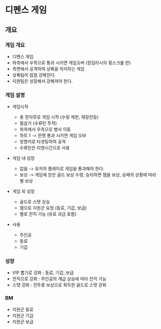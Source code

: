 # 디펜스 게임
## 개요 
### 게임 개요 
- 디펜스 게임
- 좌측에서 우측으로 통과 시키면 게임오버 (킹덤러시의 횡스크롤 판)
- 측면에서 공격하여 상륙을 저지하는 게임
- 상륙팀이 점점 강해진다.
- 지원팀은 성장해서 강해져야 한다. 

### 게임 설명
- 게임시작
  - 총 한자루로 게임 시작 (수량 제한, 재장전등)
  - 필살기 (수류탄 투척)
  - 좌측에서 우측으로 병사 이동 
  - 하트 1 -> 한명 통과 시키면 게임 오바
  - 방향키로 타겟팅하여 공격
  - 수류탄은 리젠시간으로 사용

- 게임 내 성장
  - 없음 -> 유저의 플레이로 게임을 통과해야 한다.
  - 보상 -> 게임에 얻은 골드 보상 수령, 승리하면 잼을 보상, 승패의 상황에 따라 별 보상   

- 게임 외 성장
  - 골드로 스탯 상승
  - 잼으로 지원군 요청 (동료, 기갑, 보급)
  - 별로 전직 가능 (유료 과금 포함)

- 사용 
  - 주인공
  - 동료
  - 기갑 

### 성장
- VIP 뽑기로 강화 : 동료, 기갑, 보급
- 전직으로 강화 : 주인공의 계급 상승에 따라 전직 가능 
- 스탯 강화 : 전투중 보상으로 획득한 골드로 스탯 강화

### BM
- 지원군 동료
- 지원군 기갑
- 지원군 보급
